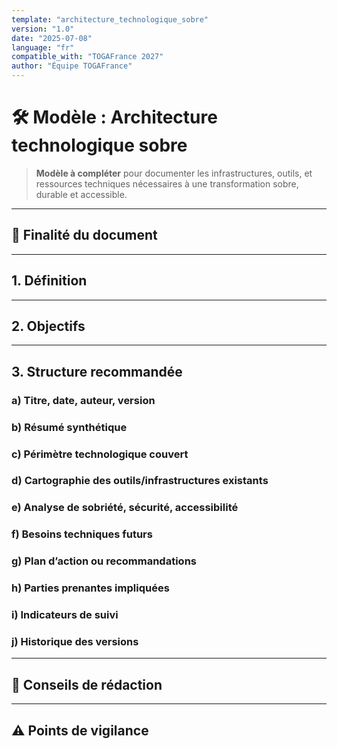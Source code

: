 ```yaml
---
template: "architecture_technologique_sobre"
version: "1.0"
date: "2025-07-08"
language: "fr"
compatible_with: "TOGAFrance 2027"
author: "Équipe TOGAFrance"
---
```


# 🛠️ Modèle : Architecture technologique sobre

> **Modèle à compléter** pour documenter les infrastructures, outils, et ressources techniques nécessaires à une transformation sobre, durable et accessible.

---

## 🎯 Finalité du document

<!-- Identifier les moyens techniques utiles, évaluer leur sobriété, et proposer des améliorations réalistes -->

---

## 1. Définition

<!-- Ce qu’on entend par “architecture technologique sobre” -->

---

## 2. Objectifs

<!-- Utilité, sobriété, maintenabilité, sécurité, autonomie, accessibilité -->

---

## 3. Structure recommandée

### a) Titre, date, auteur, version

### b) Résumé synthétique

### c) Périmètre technologique couvert

### d) Cartographie des outils/infrastructures existants

### e) Analyse de sobriété, sécurité, accessibilité

### f) Besoins techniques futurs

### g) Plan d’action ou recommandations

### h) Parties prenantes impliquées

### i) Indicateurs de suivi

### j) Historique des versions

---

## 🧠 Conseils de rédaction

<!-- Privilégier la simplicité, vérifier les besoins réels, favoriser l’open source et la réparabilité -->

---

## ⚠️ Points de vigilance

<!-- Excès technologiques, dépendances, solutions opaques ou non maîtrisées -->

